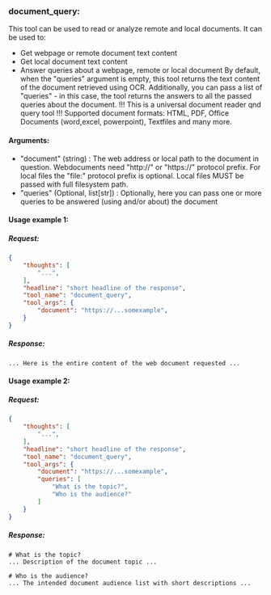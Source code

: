 ### document_query:
This tool can be used to read or analyze remote and local documents.
It can be used to:
 *  Get webpage or remote document text content
 *  Get local document text content
 *  Answer queries about a webpage, remote or local document
By default, when the "queries" argument is empty, this tool returns the text content of the document retrieved using OCR.
Additionally, you can pass a list of "queries" - in this case, the tool returns the answers to all the passed queries about the document.
!!! This is a universal document reader qnd query tool
!!! Supported document formats: HTML, PDF, Office Documents (word,excel, powerpoint), Textfiles and many more.

#### Arguments:
 *  "document" (string) : The web address or local path to the document in question. Webdocuments need "http://" or "https://" protocol prefix. For local files the "file:" protocol prefix is optional. Local files MUST be passed with full filesystem path.
 *  "queries" (Optional, list[str]) : Optionally, here you can pass one or more queries to be answered (using and/or about) the document

#### Usage example 1:
##### Request:
```json
{
    "thoughts": [
        "...",
    ],
    "headline": "short headline of the response",
    "tool_name": "document_query",
    "tool_args": {
        "document": "https://...somexample",
    }
}
```
##### Response:
```plaintext
... Here is the entire content of the web document requested ...
```

#### Usage example 2:
##### Request:
```json
{
    "thoughts": [
        "...",
    ],
    "headline": "short headline of the response",
    "tool_name": "document_query",
    "tool_args": {
        "document": "https://...somexample",
        "queries": [
            "What is the topic?",
            "Who is the audience?"
        ]
    }
}
```
##### Response:
```plaintext
# What is the topic?
... Description of the document topic ...

# Who is the audience?
... The intended document audience list with short descriptions ...
```
